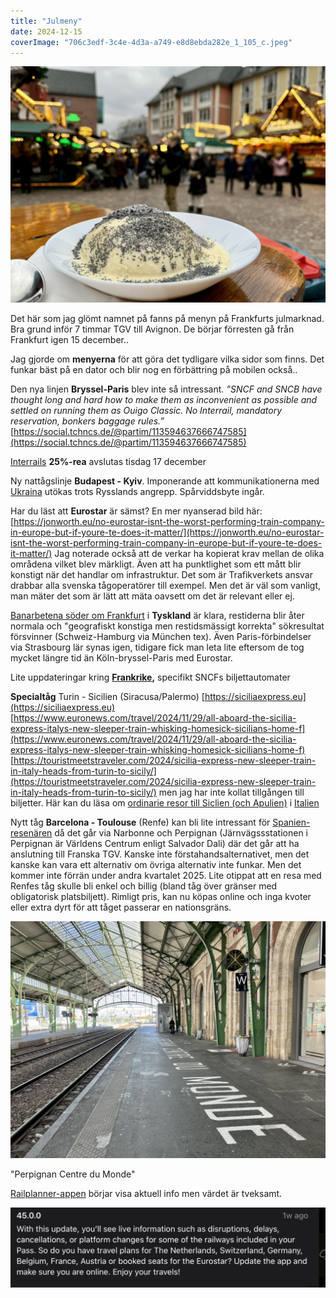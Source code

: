 ```yaml
---
title: "Julmeny"
date: 2024-12-15
coverImage: "706c3edf-3c4e-4d3a-a749-e8d8ebda282e_1_105_c.jpeg"
---
```


 

![](images/julmeny_2.jpeg?w=1024)

<figcaption>

Det här som jag glömt namnet på fanns på menyn på Frankfurts julmarknad. Bra grund inför 7 timmar TGV till Avignon. De börjar förresten gå från Frankfurt igen 15 december..

</figcaption>

 

Jag gjorde om **menyerna** för att göra det tydligare vilka sidor som finns. Det funkar bäst på en dator och blir nog en förbättring på mobilen också..

Den nya linjen **Bryssel-Paris** blev inte så intressant. _”SNCF and SNCB have thought long and hard how to make them as inconvenient as possible and settled on running them as Ouigo Classic. No Interrail, mandatory reservation, bonkers baggage rules.”_ [https://social.tchncs.de/@partim/113594637666747585](https://social.tchncs.de/@partim/113594637666747585)

[Interrails](https://www.interrail.eu/en/interrail-passes/global-pass) **25%-rea** avslutas tisdag 17 december

Ny nattågslinje **Budapest - Kyiv**. Imponerande att kommunikationerna med [Ukraina](https://www.trainfo.eu/2024/09/27/fran-ukraina-med-tag/) utökas trots Rysslands angrepp. Spårviddsbyte ingår.

Har du läst att **Eurostar** är sämst? En mer nyanserad bild här: [https://jonworth.eu/no-eurostar-isnt-the-worst-performing-train-company-in-europe-but-if-youre-te-does-it-matter/](https://jonworth.eu/no-eurostar-isnt-the-worst-performing-train-company-in-europe-but-if-youre-te-does-it-matter/) Jag noterade också att de verkar ha kopierat krav mellan de olika områdena vilket blev märkligt. Även att ha punktlighet som ett mått blir konstigt när det handlar om infrastruktur. Det som är Trafikverkets ansvar drabbar alla svenska tågoperatörer till exempel. Men det är väl som vanligt, man mäter det som är lätt att mäta oavsett om det är relevant eller ej.

[Banarbetena söder om Frankfurt](https://www.riedbahn.de/home.html) i **Tyskland** är klara, restiderna blir åter normala och "geografiskt konstiga men restidsmässigt korrekta" sökresultat försvinner (Schweiz-Hamburg via München tex). Även Paris-förbindelser via Strasbourg lär synas igen, tidigare fick man leta lite eftersom de tog mycket längre tid än Köln-bryssel-Paris med Eurostar.

Lite uppdateringar kring **[Frankrike](https://www.trainfo.eu/frankrike/),** specifikt SNCFs biljettautomater

**Specialtåg** Turin - Sicilien (Siracusa/Palermo) [https://siciliaexpress.eu](https://siciliaexpress.eu) [https://www.euronews.com/travel/2024/11/29/all-aboard-the-sicilia-express-italys-new-sleeper-train-whisking-homesick-sicilians-home-f](https://www.euronews.com/travel/2024/11/29/all-aboard-the-sicilia-express-italys-new-sleeper-train-whisking-homesick-sicilians-home-f) [https://touristmeetstraveler.com/2024/sicilia-express-new-sleeper-train-in-italy-heads-from-turin-to-sicily/](https://touristmeetstraveler.com/2024/sicilia-express-new-sleeper-train-in-italy-heads-from-turin-to-sicily/) men jag har inte kollat tillgången till biljetter. Här kan du läsa om [ordinarie resor till Siclien (och Apulien)](https://www.trainfo.eu/sicilien-kalbrien-apulien/) i [Italien](https://www.trainfo.eu/italien/)

Nytt tåg **Barcelona - Toulouse** (Renfe) kan bli lite intressant för [Spanien-resenären](https://www.trainfo.eu/spanien-resa/) då det går via Narbonne och Perpignan (Järnvägssstationen i Perpignan är Världens Centrum enligt Salvador Dali) där det går att ha anslutning till Franska TGV. Kanske inte förstahandsalternativet, men det kanske kan vara ett alternativ om övriga alternativ inte funkar. Men det kommer inte förrän under andra kvartalet 2025. Lite otippat att en resa med Renfes tåg skulle bli enkel och billig (bland tåg över gränser med obligatorisk platsbiljett). Rimligt pris, kan nu köpas online och inga kvoter eller extra dyrt för att tåget passerar en nationsgräns.

 

![](images/julmeny_3.jpeg?w=1024)

<figcaption>

"Perpignan Centre du Monde"

</figcaption>

 

[Railplanner-appen](https://www.trainfo.eu/railplanner-appen/) börjar visa aktuell info men värdet är tveksamt.

![](images/julmeny_1.jpg?w=1024)
